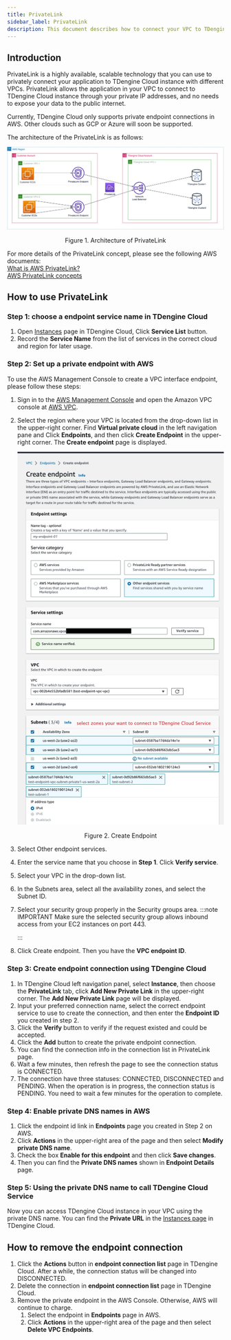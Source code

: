 ```yaml
---
title: PrivateLink
sidebar_label: PrivateLink
description: This document describes how to connect your VPC to TDengine service with PrivateLink as if they were in one VPC
---
```

<!-- markdownlint-disable MD033 -->
## Introduction

PrivateLink is a highly available, scalable technology that you can use to privately connect your application to TDengine Cloud instance with different VPCs. PrivateLink allows the application in your VPC to connect to TDengine Cloud instance through your private IP addresses, and no needs to expose your data to the public internet.

Currently, TDengine Cloud only supports private endpoint connections in AWS. Other clouds such as GCP or Azure will soon be supported.

The architecture of the PrivateLink is as follows:

![TDengine Cloud Architecture of PrivateLink](./privatelink-arch.webp)
<center><figcaption>Figure 1. Architecture of PrivateLink</figcaption></center>

For more details of the PrivateLink concept, please see the following AWS documents:  
[What is AWS PrivateLink?](https://docs.aws.amazon.com/vpc/latest/privatelink/what-is-privatelink.html)  
[AWS PrivateLink concepts](https://docs.aws.amazon.com/vpc/latest/privatelink/concepts.html)  

## How to use PrivateLink

### Step 1: choose a endpoint service name in TDengine Cloud

1. Open [Instances](https://console.cloud.tdengine.com/instances/privateLink) page in TDengine Cloud, Click **Service List** button.
2. Record the **Service Name** from the list of services in the correct cloud and region for later usage.

### Step 2: Set up a private endpoint with AWS

To use the AWS Management Console to create a VPC interface endpoint, please follow these steps:

1. Sign in to the [AWS Management Console](https://aws.amazon.com/console/) and open the Amazon VPC console at [AWS VPC](https://console.aws.amazon.com/vpc/).
2. Select the region where your VPC is located from the drop-down list in the upper-right corner. Find **Virtual private cloud** in the left navigation pane and Click **Endpoints**, and then click **Create Endpoint** in the upper-right corner. The **Create endpoint** page is displayed.

   ![TDengine Cloud Create endpoint 1](./create-endpoint-1.webp)
   <center><figcaption>Figure 2. Create Endpoint</figcaption></center>
3. Select Other endpoint services.
4. Enter the service name that you choose in **Step 1**. Click **Verify service**.
5. Select your VPC in the drop-down list.
6. In the Subnets area, select all the availability zones, and select the Subnet ID.
7. Select your security group properly in the Security groups area.
   :::note IMPORTANT
   Make sure the selected security group allows inbound access from your EC2 instances on port 443.

   :::
8. Click Create endpoint. Then you have the **VPC endpoint ID**.

### Step 3: Create endpoint connection using TDengine Cloud

1. In TDengine Cloud left navigation panel, select **Instance**, then choose the **PrivateLink** tab, click **Add New Private Link** in the upper-right corner. The **Add New Private Link** page will be displayed.
2. Input your preferred connection name, select the correct endpoint service to use to create the connection, and then enter the **Endpoint ID** you created in step 2.
3. Click the **Verify** button to verify if the request existed and could be accepted.
4. Click the **Add** button to create the private endpoint connection.
5. You can find the connection info in the connection list in PrivateLink page.
6. Wait a few minutes, then refresh the page to see the connection status is CONNECTED.
7. The connection have three statuses: CONNECTED, DISCONNECTED and PENDING. When the operation is in progress, the connection status is PENDING. You need to wait a few minutes for the operation to complete.

### Step 4: Enable private DNS names in AWS

1. Click the endpoint id link in **Endpoints** page you created in Step 2 on AWS.
2. Click **Actions**  in the upper-right area of the page and then select **Modify private DNS name**.
3. Check the box **Enable for this endpoint** and then click **Save changes**.
4. Then you can find the **Private DNS names** shown in **Endpoint Details** page.

### Step 5: Using the private DNS name to call TDengine Cloud Service

Now you can access TDengine Cloud instance in your VPC using the private DNS name. You can find the **Private URL** in the [Instances page](https://console.cloud.tdengine.com/instances) in TDengine Cloud.

## How to remove the endpoint connection

1. Click the **Actions** button in **endpoint connection list** page in TDengine Cloud. After a while, the connection status will be changed into DISCONNECTED.
2. Delete the connection in  **endpoint connection list** page in TDengine Cloud.
3. Remove the private endpoint in the AWS Console. Otherwise, AWS will continue to charge.
   1. Select the endpoint in **Endpoints** page in AWS.  
   2. Click **Actions**  in the upper-right area of the page and then select **Delete VPC Endpoints**.
